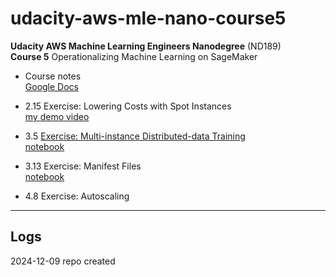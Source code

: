 # udacity-aws-mle-nano-course5
**Udacity AWS Machine Learning Engineers Nanodegree** (ND189)    
**Course 5** Operationalizing Machine Learning on SageMaker   

* Course notes  
  [Google Docs](https://docs.google.com/document/d/1B-k7xFlayJ00NrplcPeRvgP8dxsMggOmTabE135bCEw)  

* 2.15 Exercise: Lowering Costs with Spot Instances  
  [my demo video](https://youtu.be/Em-MJqLuH74)  

* 3.5 [Exercise: Multi-instance Distributed-data Training](https://www.evernote.com/shard/s139/u/0/sh/904108fe-8c48-4ddc-bcd9-fbd28630d110/rNquyVO6wK0fK1BhUfqv7FZEdfCsv0wqHrl94n8oIcn1AX-qlKS3itkZ6w)  
  [notebook](https://github.com/nov05/udacity-aws-mle-nano-course5/blob/main/exercise_3.5/multiinstancestarterfile.ipynb)  

* 3.13 Exercise: Manifest Files  
  [notebook](https://github.com/nov05/udacity-aws-mle-nano-course5/blob/main/excercise_3.13/manifestfilestarter.ipynb)  

* 4.8 Exercise: Autoscaling

---  

## Logs   

2024-12-09 repo created  
